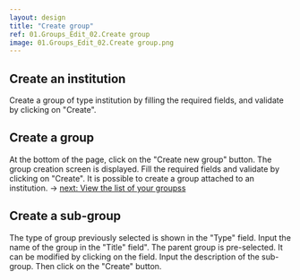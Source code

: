 ```yaml
---
layout: design
title: "Create group"
ref: 01.Groups_Edit_02.Create group
image: 01.Groups_Edit_02.Create group.png
---
```


## <span class="color-thread" style="background-color: #aaf"></span> Create an institution
Create a group of type institution by filling the required fields, and validate by clicking on "Create".

## <span class="color-thread" style="background-color: #aaf"></span> Create a group
At the bottom of the page, click on the "Create new group" button. The group creation screen is displayed.
Fill the required fields and validate by clicking on "Create".
It is possible to create a group attached to an institution.
→ [next: View the list of your groupss](01.Groups_a.Groups-that-you-manage_b.Your-groups)

## <span class="color-thread" style="background-color: #aaf"></span> Create a sub-group
The type of group previously selected is shown in the "Type" field.
Input the name of the group in the "Title" field".
The parent group is pre-selected. It can be modified by clicking on the field.
Input the description of the sub-group.
Then click on the "Create" button.